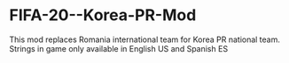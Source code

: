 # FIFA-20--Korea-PR-Mod
This mod replaces Romania international team for Korea PR national team. Strings in game only available in English US and Spanish ES
